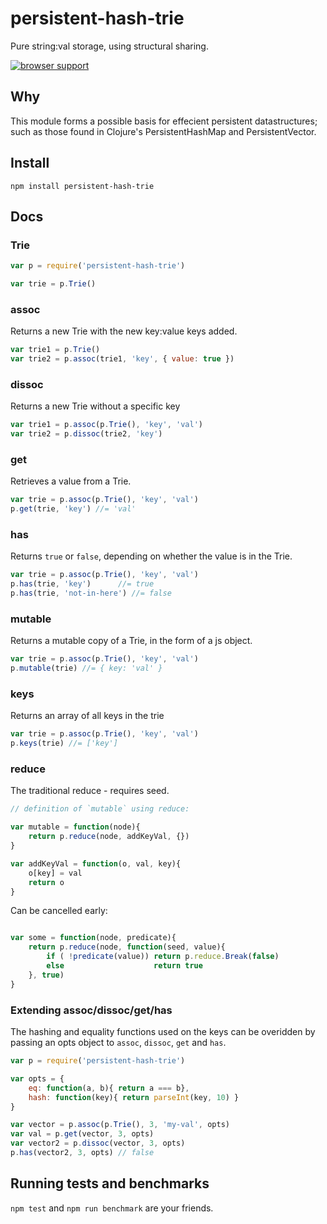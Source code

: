 # persistent-hash-trie

Pure string:val storage, using structural sharing.

[![browser support](https://ci.testling.com/hughfdjackson/persistent-hash-trie.png)](https://ci.testling.com/hughfdjackson/persistent-hash-trie)

## Why

This module forms a possible basis for effecient persistent datastructures; such as those found in Clojure's PersistentHashMap and PersistentVector.

## Install

`npm install persistent-hash-trie`

## Docs

### Trie

```javascript
var p = require('persistent-hash-trie')

var trie = p.Trie()
```

### assoc

Returns a new Trie with the new key:value keys added.

```javascript
var trie1 = p.Trie()
var trie2 = p.assoc(trie1, 'key', { value: true })
```

### dissoc

Returns a new Trie without a specific key

```javascript
var trie1 = p.assoc(p.Trie(), 'key', 'val')
var trie2 = p.dissoc(trie2, 'key')
```

### get

Retrieves a value from a Trie.

```javascript
var trie = p.assoc(p.Trie(), 'key', 'val')
p.get(trie, 'key') //= 'val'
```

### has

Returns `true` or `false`, depending on whether the value is in the Trie.

```javascript
var trie = p.assoc(p.Trie(), 'key', 'val')
p.has(trie, 'key') 		//= true
p.has(trie, 'not-in-here') //= false
```

### mutable

Returns a mutable copy of a Trie, in the form of a js object.

```javascript
var trie = p.assoc(p.Trie(), 'key', 'val')
p.mutable(trie) //= { key: 'val' }
```

### keys

Returns an array of all keys in the trie

```javascript
var trie = p.assoc(p.Trie(), 'key', 'val')
p.keys(trie) //= ['key']
```

### reduce

The traditional reduce - requires seed.

```javascript
// definition of `mutable` using reduce:

var mutable = function(node){
    return p.reduce(node, addKeyVal, {})
}

var addKeyVal = function(o, val, key){
    o[key] = val
    return o
}
```

Can be cancelled early:

```javascript

var some = function(node, predicate){
	return p.reduce(node, function(seed, value){
		if ( !predicate(value)) return p.reduce.Break(false)
		else                    return true
	}, true)
}
```


### Extending assoc/dissoc/get/has

The hashing and equality functions used on the keys can be overidden by passing an opts object to `assoc`, `dissoc`, `get` and `has`.

```javascript
var p = require('persistent-hash-trie')

var opts = {
	eq: function(a, b){ return a === b},
	hash: function(key){ return parseInt(key, 10) }
}

var vector = p.assoc(p.Trie(), 3, 'my-val', opts)
var val = p.get(vector, 3, opts)
var vector2 = p.dissoc(vector, 3, opts)
p.has(vector2, 3, opts) // false
```

## Running tests and benchmarks

`npm test` and `npm run benchmark` are your friends.
